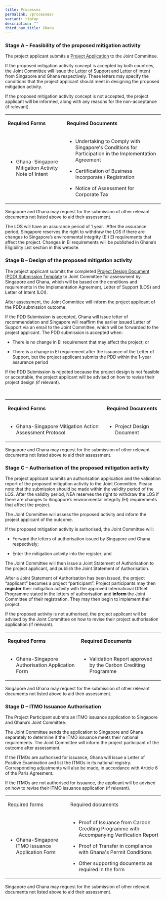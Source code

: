 ```yaml
---
title: Processes
permalink: /processes/
variant: tiptap
description: ""
third_nav_title: Ghana
---
```

<h3>Stage A – Feasibility of the proposed mitigation activity</h3>
<p></p>
<p>The project applicant submits a <u>Project Application</u> to the Joint
Committee.</p>
<p></p>
<p>If the proposed mitigation activity concept is accepted by both countries,
the Joint Committee will issue the <u>Letter of Support</u> and <u>Letter of Intent</u> from
Singapore and Ghana respectively. These letters may specify the conditions
that the project applicant should meet in designing the proposed mitigation
activity.</p>
<p></p>
<p>If the proposed mitigation activity concept is not accepted, the project
applicant will be informed, along with any reasons for the non-acceptance
(if relevant).</p>
<p></p>
<table style="minWidth: 50px">
<colgroup>
<col>
<col>
</colgroup>
<tbody>
<tr>
<td rowspan="1" colspan="1">
<p><strong>Required Forms</strong>
</p>
</td>
<td rowspan="1" colspan="1">
<p><strong>Required Documents</strong>
</p>
</td>
</tr>
<tr>
<td rowspan="1" colspan="1">
<ul data-tight="true" class="tight">
<li>
<p>Ghana-Singapore Mitigation Activity Note of Intent</p>
</li>
</ul>
</td>
<td rowspan="1" colspan="1">
<ul data-tight="true" class="tight">
<li>
<p>Undertaking to Comply with Singapore's Conditions for Participation in
the Implementation Agreement</p>
</li>
<li>
<p>Certification of Business Incorporate / Registration</p>
</li>
<li>
<p>Notice of Assessment for Corporate Tax</p>
</li>
</ul>
</td>
</tr>
</tbody>
</table>
<p></p>
<p>Singapore and Ghana may request for the submission of other relevant documents
not listed above to aid their assessment.</p>
<p></p>
<p>The LOS will have an assurance period of 1 year.&nbsp; After the assurance
period, Singapore reserves the right to withdraw the LOS if there are changes
to Singapore’s environmental integrity (EI) EI requirements that affect
the project. Changes in EI requirements will be published in Ghana’s Eligibility
List section in this website.</p>
<h3>Stage B – Design of the proposed mitigation activity</h3>
<p></p>
<p>The project applicant submits the completed <u>Project Design Document (PDD) Submission Template</u> to
Joint Committee for assessment by Singapore and Ghana, which will be based
on the conditions and requirements in the Implementation Agreement, Letter
of Support (LOS) and Letter of Intent (LOI).</p>
<p></p>
<p>After assessment, the Joint Committee will inform the project applicant
of the PDD submission outcome.</p>
<p></p>
<p>If the PDD Submission is accepted, Ghana will issue letter of recommendation
and Singapore will reaffirm the earlier issued Letter of Support via an
email to the Joint Committee, which will be forwarded to the project applicant.
The PDD submission is accepted when:</p>
<p></p>
<ul data-tight="true" class="tight">
<li>
<p>There is no change in EI requirement that may affect the project; or</p>
</li>
<li>
<p>There is a change in EI requirement after the issuance of the Letter of
Support, but the project applicant submits the PDD within the 1-year assurance
period</p>
</li>
</ul>
<p></p>
<p>If the PDD Submission is rejected because the project design is not feasible
or acceptable, the project applicant will be advised on how to revise their
project design (if relevant).</p>
<p>&nbsp;</p>
<table style="minWidth: 50px">
<colgroup>
<col>
<col>
</colgroup>
<tbody>
<tr>
<td rowspan="1" colspan="1">
<p><strong>Required Forms</strong>
</p>
</td>
<td rowspan="1" colspan="1">
<p><strong>Required Documents</strong>
</p>
</td>
</tr>
<tr>
<td rowspan="1" colspan="1">
<ul data-tight="true" class="tight">
<li>
<p>Ghana-Singapore Mitigation Action Assessment Protocol</p>
</li>
</ul>
</td>
<td rowspan="1" colspan="1">
<ul data-tight="true" class="tight">
<li>
<p>Project Design Document</p>
</li>
</ul>
</td>
</tr>
</tbody>
</table>
<p></p>
<p>Singapore and Ghana may request for the submission of other relevant documents
not listed above to aid their assessment.</p>
<h3>Stage C – Authorisation of the proposed mitigation activity</h3>
<p></p>
<p>The project applicant submits an authorisation application and the validation
report of the proposed mitigation activity to the Joint Committee. Please
note that the submission should be made within the validity period of the
LOS. After the validity period, NEA reserves the right to withdraw the
LOS if there are changes to Singapore’s environmental integrity (EI) requirements
that affect the project.</p>
<p></p>
<p>The Joint Committee will assess the proposed activity and inform the project
applicant of the outcome.</p>
<p></p>
<p>If the proposed mitigation activity is authorised, the Joint Committee
will:</p>
<ul data-tight="true" class="tight">
<li>
<p>Forward the letters of authorisation issued by Singapore and Ghana respectively;</p>
</li>
<li>
<p>Enter the mitigation activity into the register; and</p>
</li>
</ul>
<p>The Joint Committee will then issue a Joint Statement of Authorisation
to the project applicant, and publish the Joint Statement of Authorisation.</p>
<p>After a Joint Statement of Authorisation has been issued, the project
“applicant” becomes a project “participant”. Project participants may then <strong>register</strong> their
mitigation activity with the approved International Offset Programme stated
in the letters of authorisation and <strong>inform </strong>the Joint Committee
of their registration. They may then begin to implement their project.</p>
<p></p>
<p>If the proposed activity is not authorised, the project applicant will
be advised by the Joint Committee on how to revise their project authorisation
application (if relevant).</p>
<p></p>
<table style="minWidth: 50px">
<colgroup>
<col>
<col>
</colgroup>
<tbody>
<tr>
<td rowspan="1" colspan="1">
<p><strong>Required Forms</strong>
</p>
</td>
<td rowspan="1" colspan="1">
<p><strong>Required Documents</strong>
</p>
</td>
</tr>
<tr>
<td rowspan="1" colspan="1">
<ul data-tight="true" class="tight">
<li>
<p>Ghana-Singapore Authorisation Application Form</p>
</li>
</ul>
</td>
<td rowspan="1" colspan="1">
<ul data-tight="true" class="tight">
<li>
<p>Validation Report approved by the Carbon Crediting Programme</p>
</li>
</ul>
</td>
</tr>
</tbody>
</table>
<p>Singapore and Ghana may request for the submission of other relevant documents
not listed above to aid their assessment.</p>
<p></p>
<h3>Stage D – ITMO Issuance Authorisation</h3>
<p></p>
<p>The Project Participant submits an ITMO issuance application to Singapore
and Ghana’s Joint Committee.</p>
<p></p>
<p>The Joint Committee sends the application to Singapore and Ghana separately
to determine if the ITMO issuance meets their national requirements. The
Joint Committee will inform the project participant of the outcome after
assessment.</p>
<p></p>
<p>If the ITMOs are authorised for issuance, Ghana will issue a Letter of
Positive Examination and list the ITMOs in its national registry. Corresponding
adjustments will also be made, in accordance with Article 6 of the Paris
Agreement.</p>
<p></p>
<p>If the ITMOs are not authorised for issuance, the applicant will be advised
on how to revise their ITMO issuance application (if relevant).</p>
<p></p>
<table style="minWidth: 50px">
<colgroup>
<col>
<col>
</colgroup>
<tbody>
<tr>
<td rowspan="1" colspan="1">
<p>Required forms</p>
</td>
<td rowspan="1" colspan="1">
<p>Required documents</p>
</td>
</tr>
<tr>
<td rowspan="1" colspan="1">
<ul data-tight="true" class="tight">
<li>
<p>Ghana-Singapore ITMO Issuance Application Form</p>
</li>
</ul>
</td>
<td rowspan="1" colspan="1">
<ul data-tight="true" class="tight">
<li>
<p>Proof of Issuance from Carbon Crediting Programme with Accompanying Verification
Report</p>
</li>
<li>
<p>Proof of Transfer in compliance with Ghana's Permit Conditions</p>
</li>
<li>
<p>Other supporting documents as required in the form</p>
</li>
</ul>
</td>
</tr>
</tbody>
</table>
<p></p>
<p>Singapore and Ghana may request for the submission of other relevant documents
not listed above to aid their assessment.</p>